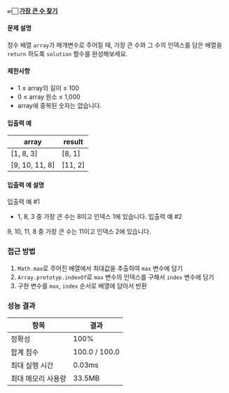 #### 👉🏻 [가장 큰 수 찾기](https://school.programmers.co.kr/learn/courses/30/lessons/120899)

#### 문제 설명

정수 배열 `array`가 매개변수로 주어질 때, 가장 큰 수와 그 수의 인덱스를 담은 배열을 `return` 하도록 `solution` 함수를 완성해보세요.

#### 제한사항

- 1 ≤ array의 길이 ≤ 100
- 0 ≤ array 원소 ≤ 1,000
- array에 중복된 숫자는 없습니다.

#### 입출력 예

| array          | result  |
| -------------- | ------- |
| [1, 8, 3]      | [8, 1]  |
| [9, 10, 11, 8] | [11, 2] |

#### 입출력 예 설명

입출력 예 #1

- 1, 8, 3 중 가장 큰 수는 8이고 인덱스 1에 있습니다.
  입출력 예 #2

9, 10, 11, 8 중 가장 큰 수는 11이고 인덱스 2에 있습니다.

### 접근 방법

1. `Math.max`로 주어진 배열에서 최대값을 추출하여 `max` 변수에 담기
2. `Array.prototyp.indexOf`로 `max` 변수의 인덱스를 구해서 `index` 변수에 담기
3. 구한 변수를 `max`, `index` 순서로 배열에 담아서 반환

### 성능 결과

| 항목               | 결과          |
| ------------------ | ------------- |
| 정확성             | 100%          |
| 합계 점수          | 100.0 / 100.0 |
| 최대 실행 시간     | 0.03ms        |
| 최대 메모리 사용량 | 33.5MB        |
